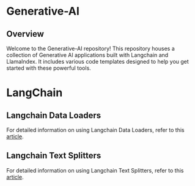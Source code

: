 # Generative-AI

## Overview
Welcome to the Generative-AI repository! This repository houses a collection of Generative AI applications built with Langchain and LlamaIndex. It includes various code templates designed to help you get started with these powerful tools.

# LangChain

## Langchain Data Loaders
For detailed information on using Langchain Data Loaders, refer to this [article](https://www.analyticsvidhya.com/blog/2024/07/langchain-document-loaders/?utm_source=social%20&utm_medium=github).

## Langchain Text Splitters
For detailed information on using Langchain Text Splitters, refer to this [article](https://www.analyticsvidhya.com/blog/2024/07/langchain-text-splitters/?utm_source=social&utm_medium=github).
